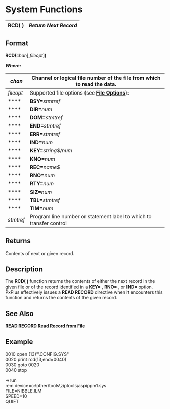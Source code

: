 # System Functions

**RCD( )** |  **_Return Next Record_**  
---|---  
  
##  Format

**RCD(**_chan_[,_fileopt_]**)**  
  
**_Where:_**

|  _chan_ |  Channel or logical file number of the file from which to read the data.  
---|---  
_fileopt_ |  Supported file options (see **[File Options](../appendix/input~output_and_control_options.htm#Mark1)**):  
**** |  **BSY=**_stmtref_ |  Traps Error #0: Record/file busy |   
**** |  **DIR=**_num_ |  Direction indicator (**_no_** t supported with **[WDX]** tag) |   
**** |  **DOM=**_stmtref_ |  Missing record transfer |   
**** |  **END=**_stmtref_ |  End**-o** f**-** File transfer |   
**** |  **ERR=**_stmtref_ |  Error transfer |   
**** |  **IND=**_num_ |  Record index |   
**** |  **KEY=**_string$/num_ |  Record key |   
**** |  **KNO=**_num_ | _name$_ |  File access key number (_num_) or name (_name$_) |   
**** |  **REC=**_name$_ |  Record prefix (**REC=VIS(**_string$_**)** can also be used) |   
**** |  **RNO=**_num_ |  Record number |   
**** |  **RTY=**_num_ |  Number of retries (one second intervals) |   
**** |  **SIZ=**_num_ |  Number characters to read |   
**** |  **TBL=**_stmtref_ |  Data translation table |   
**** |  **TIM=**_num_ |  Maximum time-out value in integer seconds |   
|  _stmtref_ |  Program line number or statement label to which to transfer control |   
  
##  Returns

Contents of next or given record.

##  Description

The **RCD( )** function returns the contents of either the next record in the given file or of the record identified in a **KEY=** , **RNO=** , or **IND=** option. PxPlus effectively issues a **READ RECORD** directive when it encounters this function and returns the contents of the given record.

##  See Also

[**READ RECORD Read Record from File**](../directives/read_record.md)

##  Example

0010 open (13)"\CONFIG.SYS"  
0020 print rcd(13,end=0040)  
0030 goto 0020  
0040 stop  
  
->run  
rem device=c:\other\tools\ziptools\aspippm1.sys  
FILE=NIBBLE.ILM  
SPEED=10  
QUIET
